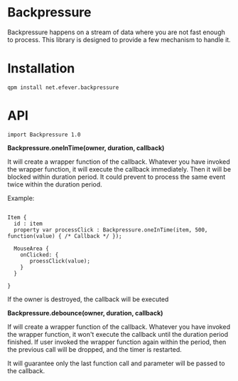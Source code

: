 Backpressure
============

Backpressure happens on a stream of data where you are not fast enough to process. 
This library is designed to provide a few mechanism to handle it.

Installation
============

    qpm install net.efever.backpressure
    
    
API
===

```
import Backpressure 1.0
```


**Backpressure.oneInTime(owner, duration, callback)**

It will create a wrapper function of the callback. Whatever you have invoked the wrapper function, it will execute the callback immediately. Then it will be blocked within duration period. It could prevent to process the same event twice within the duration period.

Example:
```

Item {
  id : item
  property var processClick : Backpressure.oneInTime(item, 500, function(value) { /* Callback */ });

  MouseArea {
    onClicked: {
       proessClick(value);
    }
  }

}
```

If the owner is destroyed, the callback will be executed 


**Backpressure.debounce(owner, duration, callback)**

If will create a wrapper function of the callback. Whatever you have invoked the wrapper function, it won't execute the callback until the duration period finished. If user invoked the wrapper function again within the period, then the previous call will be dropped, and the timer is restarted.

It will guarantee only the last function call and parameter will be passed to the callback.


